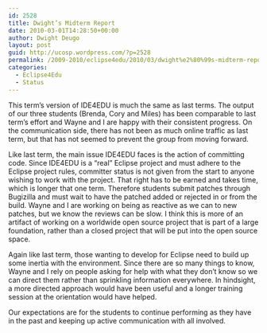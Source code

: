 ```yaml
---
id: 2528
title: Dwight’s Midterm Report
date: 2010-03-01T14:28:50+00:00
author: Dwight Deugo
layout: post
guid: http://ucosp.wordpress.com/?p=2528
permalink: /2009-2010/eclipse4edu/2010/03/dwight%e2%80%99s-midterm-report/
categories:
  - Eclipse4Edu
  - Status
---
```

This term’s version of IDE4EDU is much the same as last terms. The output of our three students (Brenda, Cory and Miles) has been comparable to last term’s effort and Wayne and I are happy with their consistent progress. On the communication side, there has not been as much online traffic as last term, but that has not seemed to prevent the group from moving forward.

Like last term, the main issue IDE4EDU faces is the action of committing code. Since IDE4EDU is a “real” Eclipse project and must adhere to the Eclipse project rules, committer status is not given from the start to anyone wishing to work with the project. That right has to be earned and takes time, which is longer that one term. Therefore students submit patches through Bugizilla and must wait to have the patched added or rejected in or from the build. Wayne and I are working on being as reactive as we can to new patches, but we know the reviews can be slow. I think this is more of an artifact of working on a worldwide open source project that is part of a large foundation, rather than a closed project that will be put into the open source space.

Again like last term, those wanting to develop for Eclipse need to build up some inertia with the environment. Since there are so many things to know, Wayne and I rely on people asking for help with what they don’t know so we can direct them rather than sprinkling information everywhere. In hindsight, a more directed approach would have been useful and a longer training session at the orientation would have helped.

Our expectations are for the students to continue performing as they have in the past and keeping up active communication with all involved.